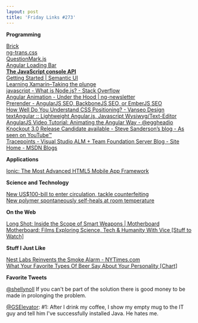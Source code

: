 ```yaml
---
layout: post
title: 'Friday Links #273'
---
```

**Programming**

[Brick](http://mozilla.github.io/brick/)  
[ng-trans.css](http://minipai.github.io/ng-trans.css/?utm_source=ng-newsletter&utm_campaign=5de08ce519-AngularJS_Newsletter_10_8_1310_8_2013&utm_medium=email&utm_term=0_fa61364f13-5de08ce519-88880093)  
[QuestionMark.js](http://www.impressivewebs.com/demo-files/question-mark-js/?utm_source=javascriptweekly&utm_medium=email)  
[Angular Loading Bar](http://chieffancypants.github.io/angular-loading-bar/?utm_source=ng-newsletter&utm_campaign=5de08ce519-AngularJS_Newsletter_10_8_1310_8_2013&utm_medium=email&utm_term=0_fa61364f13-5de08ce519-88880093#)  
[**The JavaScript console API**](http://www.2ality.com/2013/10/console-api.html?utm_source=javascriptweekly&utm_medium=email)  
[Getting Started | Semantic UI](http://semantic-ui.com/)  
[Learning Xamarin–Taking the plunge](http://blog.falafel.com/Blogs/jesseliberty/jesse-liberty/2013/10/04/learning-xamarin-taking-the-plunge)  
[javascript - What is Node.js? - Stack Overflow](http://stackoverflow.com/questions/1884724/what-is-node-js#6782438?utm_source=javascriptweekly&utm_medium=email)  
[Angular Animation - Under the Hood | ng-newsletter](http://www.ng-newsletter.com/posts/angular-animation.html?utm_source=ng-newsletter&utm_campaign=5de08ce519-AngularJS_Newsletter_10_8_1310_8_2013&utm_medium=email&utm_term=0_fa61364f13-5de08ce519-88880093)  
[Prerender - AngularJS SEO, BackboneJS SEO, or EmberJS SEO](http://prerender.io/?utm_source=javascriptweekly&utm_medium=email)  
[How Well Do You Understand CSS Positioning? - Vanseo Design](http://www.vanseodesign.com/css/css-positioning/?utm_content=buffer0d644&utm_source=buffer&utm_medium=twitter&utm_campaign=Buffer)  
[textAngular :: Lightweight Angular.js, Javascript Wysiwyg/Text-Editor](http://textangular.com/?utm_source=javascriptweekly&utm_medium=email)  
[AngularJS Video Tutorial: Animating the Angular Way - @eggheadio](http://egghead.io/lessons/angularjs-animating-the-angular-way?utm_source=ng-newsletter&utm_campaign=5de08ce519-AngularJS_Newsletter_10_8_1310_8_2013&utm_medium=email&utm_term=0_fa61364f13-5de08ce519-88880093)  
[Knockout 3.0 Release Candidate available - Steve Sanderson’s blog - As seen on YouTube™](http://blog.stevensanderson.com/2013/10/08/knockout-3-0-release-candidate-available/?utm_source=twitterfeed&utm_medium=twitter&utm_campaign=Feed%3A+SteveCodeville+%28Steve+%40+Codeville%29)  
[Tracepoints - Visual Studio ALM + Team Foundation Server Blog - Site Home - MSDN Blogs](http://blogs.msdn.com/b/visualstudioalm/archive/2013/10/10/tracepoints.aspx)

**Applications**

[Ionic: The Most Advanced HTML5 Mobile App Framework](http://ionicframework.com/)  


**Science and Technology**

[New US$100-bill to enter circulation, tackle counterfeiting](http://www.gizmag.com/new-100-dollar-bill/29303/)  
[New polymer spontaneously self-heals at room temperature](http://www.gizmag.com/self-healing-polymer/29334/)

**On the Web**

[Long Shot: Inside the Scope of Smart Weapons | Motherboard](http://motherboard.vice.com/blog/long-shot-inside-the-scope-of-smart-weapons)  
[Motherboard: Films Exploring Science, Tech & Humanity With Vice [Stuff to Watch]](http://www.makeuseof.com/tag/motherboard-films-exploring-science-tech-humanity-with-vice-stuff-to-watch/)

**Stuff I Just Like**

[Nest Labs Reinvents the Smoke Alarm - NYTimes.com](http://bits.blogs.nytimes.com/2013/10/08/nest-labs-reinvents-the-smoke-alarm/?utm_source=twitterfeed&utm_medium=twitter)  
[What Your Favorite Types Of Beer Say About Your Personality [Chart]](http://www.bitrebels.com/lifestyle/what-your-favorite-types-of-beer/)

**Favorite Tweets**

[@shellynoll](https://twitter.com/shellynoll) If you can't be part of the solution there is good money to be made in prolonging the problem.

[@GSElevator](https://twitter.com/GSElevator): #1: After I drink my coffee, I show my empty mug to the IT guy and tell him I've successfully installed Java. He hates me.
